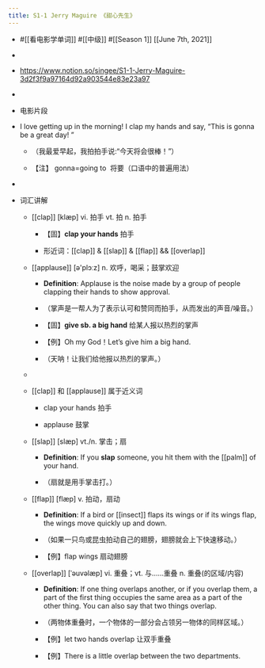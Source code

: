 ```yaml
---
title: S1-1 Jerry Maguire 《甜心先生》
---
```


- #[[看电影学单词]] #[[中级]] #[[Season 1]] [[June 7th, 2021]]

- 

- https://www.notion.so/singee/S1-1-Jerry-Maguire-3d2f3f9a97164d92a903544e83e23a97

- 

- 电影片段

- I love getting up in the morning! I clap my hands and say, “This is gonna be a great day! ”
	 - （我最爱早起，我拍拍手说:“今天将会很棒！”）

	 - 【注】 gonna=going to  将要（口语中的普遍用法）

- 

- 词汇讲解
	 - [[clap]] [klæp] vi. 拍手 vt. 拍 n. 拍手
		 - 【固】**clap your hands** 拍手

		 - 形近词：[[clap]] & [[slap]] & [[flap]] && [[overlap]]

	 - [[applause]] [ə'plɔːz] n. 欢呼，喝采；鼓掌欢迎
		 - **Definition**: Applause is the noise made by a group of people clapping their hands to show approval.

		 - （掌声是一帮人为了表示认可和赞同而拍手，从而发出的声音/噪音。）

		 - 【固】**give sb. a big hand** 给某人报以热烈的掌声

		 - 【例】Oh my God！Let’s give him a big hand.

		 - （天呐！让我们给他报以热烈的掌声。）

	 - 

	 - [[clap]] 和 [[applause]] 属于近义词
		 - clap your hands 拍手

		 - applause 鼓掌

	 - [[slap]] [slæp] vt./n. 掌击；扇
		 - **Definition**: If you **slap** someone, you hit them with the [[palm]] of your hand.

		 - （扇就是用手掌击打。）

	 - [[flap]] [flæp] v. 拍动，扇动
		 - **Definition**: If a bird or [[insect]] flaps its wings or if its wings flap, the wings move quickly up and down.

		 - （如果一只鸟或昆虫拍动自己的翅膀，翅膀就会上下快速移动。）

		 - 【例】flap wings 扇动翅膀

	 - [[overlap]] [ˈəuvəlæp] vi. 重叠；vt. 与……重叠 n. 重叠(的区域/内容)
		 - **Definition**: If one thing overlaps another, or if you overlap them, a part of the first thing occupies the same area as a part of the other thing. You can also say that two things overlap.

		 - （两物体重叠时，一个物体的一部分会占领另一物体的同样区域。）

		 - 【例】let two hands overlap 让双手重叠

		 - 【例】There is a little overlap between the two departments.
